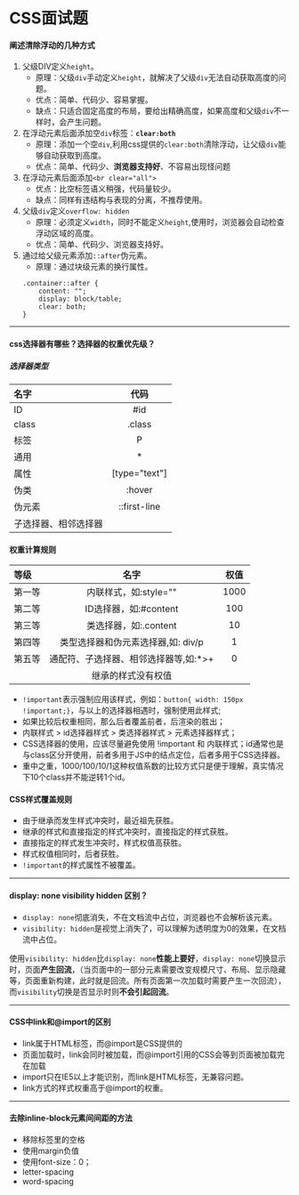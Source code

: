 # CSS面试题
#### 阐述清除浮动的几种方式
1. 父级DIV定义`height`。
    * 原理：父级`div`手动定义`height`，就解决了父级`div`无法自动获取高度的问题。
    * 优点：简单、代码少、容易掌握。
    * 缺点：只适合固定高度的布局，要给出精确高度，如果高度和父级`div`不一样时，会产生问题。
2. 在浮动元素后面添加空`div`标签：**`clear:both`**
    * 原理：添加一个空`div`,利用css提供的`clear:both`清除浮动，让父级`div`能够自动获取到高度。
    * 优点：简单、代码少、**浏览器支持好**、不容易出现怪问题
3. 在浮动元素后面添加`<br clear="all">`
    * 优点：比空标签语义稍强，代码量较少。
    * 缺点：同样有违结构与表现的分离，不推荐使用。
4. 父级`div`定义`overflow: hidden`
    * 原理：必须定义`width`，同时不能定义`height`,使用时，浏览器会自动检查浮动区域的高度。
    * 优点：简单、代码少、浏览器支持好。
5. 通过给父级元素添加`::after`伪元素。
    * 原理：通过块级元素的换行属性。
    ```
    .container::after {
        content: "";
        display: block/table;
        clear: both;
    }
    ```
---
#### css选择器有哪些？选择器的权重优先级？
##### 选择器类型
|名字|代码|
|:-|:-:|
|ID|#id|
|class|.class|
|标签|P|
|通用|*|
|属性|[type="text"]|
|伪类|:hover|
|伪元素|::first-line|
|子选择器、相邻选择器||
#### 权重计算规则
|等级|名字|权值|
|:-|:-:|:-:|
|第一等|内联样式，如:style=""|1000|
|第二等|ID选择器，如:#content|100|
|第三等|类选择器，如:.content|10|
|第四等|类型选择器和伪元素选择器,如: div/p|1|
|第五等|通配符、子选择器、相邻选择器等,如:*>+|0|
||继承的样式没有权值||
* `!important`表示强制应用该样式，例如：`button{ width: 150px !important;}`，与以上的选择器相遇时，强制使用此样式;
* 如果比较后权重相同，那么后者覆盖前者，后渲染的胜出；
* 内联样式  > id选择器样式 > 类选择器样式 > 元素选择器样式；
* CSS选择器的使用，应该尽量避免使用 !important 和 内联样式；id通常也是与class区分开使用，前者多用于JS中的结点定位，后者多用于CSS选择器。
* 重中之重，1000/100/10/1这种权值系数的比较方式只是便于理解，真实情况下10个class并不能逆转1个id。

#### CSS样式覆盖规则
* 由于继承而发生样式冲突时，最近祖先获胜。
* 继承的样式和直接指定的样式冲突时，直接指定的样式获胜。
* 直接指定的样式发生冲突时，样式权值高获胜。
* 样式权值相同时，后者获胜。
* `!important`的样式属性不被覆盖。
---
#### display: none visibility hidden 区别？
* `display: none`彻底消失，不在文档流中占位，浏览器也不会解析该元素。
* `visibility: hidden`是视觉上消失了，可以理解为透明度为0的效果，在文档流中占位。

使用`visibility: hidden`比`display: none`**性能上要好**，`display: none`切换显示时，页面**产生回流**，（当页面中的一部分元素需要改变规模尺寸、布局、显示隐藏等，页面重新构建，此时就是回流。所有页面第一次加载时需要产生一次回流），而`visibility`切换是否显示时则**不会引起回流**。

---
#### CSS中link和@import的区别
* link属于HTML标签，而@import是CSS提供的
* 页面加载时，link会同时被加载，而@import引用的CSS会等到页面被加载完在加载
* import只在IE5以上才能识别，而link是HTML标签，无兼容问题。
* link方式的样式权重高于@import的权重。

---
#### 去除inline-block元素间间距的方法
* 移除标签里的空格
* 使用margin负值
* 使用font-size：0；
* letter-spacing
* word-spacing